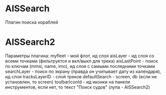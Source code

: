 AISSearch
===============

Плагин поиска кораблей

AISSearch2
===============

Параметры плагина:
myfleet - мой флот, ид слоя
aisLayer - ид слоя со всеми точками (фильтруется и вкл/выкл для трека)
aisLastPoint - поиск по ключам (mmsi, name, imo), ид слоя с самыми последними точками
searchLayer - поиск по экрану (правда он учитывает дату из календаря), ид слоя
tracksLayerID - слой треков
defaultSearch - screen, db (если не установлен, то screen)
toolbarIconId - ид иконки на панели инструментов, если нет, то текст "Поиск судов" (лупа - AISSearch2)
